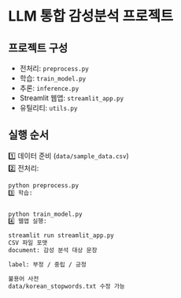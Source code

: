 # LLM 통합 감성분석 프로젝트

## 프로젝트 구성

- 전처리: `preprocess.py`
- 학습: `train_model.py`
- 추론: `inference.py`
- Streamlit 웹앱: `streamlit_app.py`
- 유틸리티: `utils.py`

## 실행 순서

1️⃣ 데이터 준비 (`data/sample_data.csv`)  
2️⃣ 전처리:

```bash
python preprocess.py
3️⃣ 학습:


python train_model.py
4️⃣ 웹앱 실행:

streamlit run streamlit_app.py
CSV 파일 포맷
document: 감성 분석 대상 문장

label: 부정 / 중립 / 긍정

불용어 사전
data/korean_stopwords.txt 수정 가능
